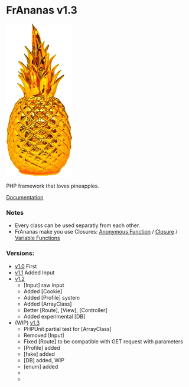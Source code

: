 # FrAnanas v1.3
![frananas](frananas.png)

PHP framework that loves pineapples.

[Documentation](https://doc0160.github.io/FrAnanas/)

### Notes
* Every class can be used separatly from each other.
* FrAnanas make you use Closures:
[Anonymous Function](http://php.net/manual/en/functions.anonymous.php)
/
[Closure](http://php.net/manual/en/class.closure.php)
/
[Variable Functions](http://php.net/manual/en/functions.variable-functions.php)

### Versions:
* [v1.0](https://github.com/Doc0160/FrAnanas/tree/v1.0) First
* [v1.1](https://github.com/Doc0160/FrAnanas/tree/v1.1) Added Input
* [v1.2](https://github.com/Doc0160/FrAnanas/tree/v1.2)
    * [Input] raw input
    * Added [Cookie]
    * Added [Profile] system
    * Added [ArrayClass]
    * Better [Route], [View], [Controller]
    * Added experimental [DB]
* (WIP) [v1.3](https://github.com/Doc0160/FrAnanas/tree/v1.3)
    * PHPUnit partial test for [ArrayClass]
    * Removed [Input]
    * Fixed [Route] to be compatible with GET request with parameters
    * [Profile] added
    * [fake] added
    * [DB] added, WIP
    * [enum] added
    * 
    * 
    
